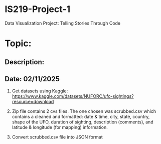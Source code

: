 # IS219-Project-1
Data Visualization Project: Telling Stories Through Code
# Topic: 
## Description: 

## Date: 02/11/2025
1. Get datasets using Kaggle: https://www.kaggle.com/datasets/NUFORC/ufo-sightings?resource=download 

2. Zip file contains 2 cvs files. The one chosen was scrubbed.csv which contains a cleaned and formatted: date & time, city, state, country, shape of the UFO, duration of sighting, description (comments), and latitude & longitude (for mapping) information. 

3. Convert scrubbed.csv file into JSON format 
